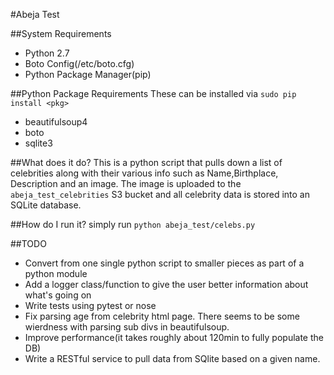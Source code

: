 #Abeja Test

##System Requirements
* Python 2.7
* Boto Config(/etc/boto.cfg)
* Python Package Manager(pip)

##Python Package Requirements
These can be installed via ```sudo pip install <pkg>```

* beautifulsoup4
* boto
* sqlite3

##What does it do?
This is a python script that pulls down a list of celebrities along with their various info such as Name,Birthplace, Description and an image. The image is uploaded to the ```abeja_test_celebrities``` S3 bucket and all celebrity data is stored into an SQLite database.

##How do I run it?
simply run ```python abeja_test/celebs.py```

##TODO
* Convert from one single python script to smaller pieces as part of a python module
* Add a logger class/function to give the user better information about what's going on
* Write tests using pytest or nose
* Fix parsing age from celebrity html page. There seems to be some wierdness with parsing sub divs in beautifulsoup.
* Improve performance(it takes roughly about 120min to fully populate the DB)
* Write a RESTful service to pull data from SQlite based on a given name.
